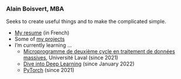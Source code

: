 ### Alain Boisvert, MBA

Seeks to create useful things and to make the complicated simple.

- [My resume](resume.md) (in French)
- Some of [my projects]()
- I’m currently learning ...
  - [Microprogramme de deuxième cycle en traitement de données massives](https://www.fsg.ulaval.ca/etudes/programmes-detudes/microprogramme-de-deuxieme-cycle-en-traitement-de-donnees-massives/), Université Laval (since 2021)
  - [Dive into Deep Learning](https://d2l.ai/) (since January 2022)
  - [PyTorch](https://pytorch.org/) (since 2021)
